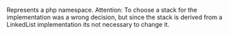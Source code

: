 Represents a php namespace. 
Attention: To choose a stack for the implementation was a wrong decision, but since the stack is derived from a LinkedList implementation its not necessary to change it.